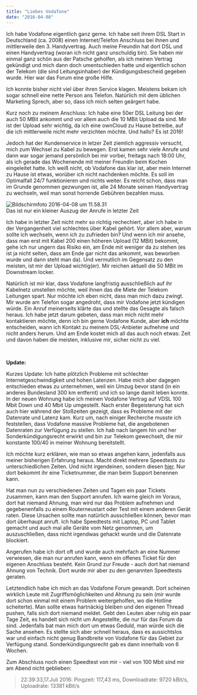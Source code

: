 ```yaml
---
title: "Liebes Vodafone"
date: "2016-04-08"
---
```


Ich habe Vodafone eigentlich ganz gerne. Ich habe seit ihrem DSL Start in Deutschland (ca. 2008) einen Internet/Telefon Anschluss bei ihnen und mittlerweile den 3. Handyvertrag. Auch meine Freundin hat dort DSL und einen Handyvertrag (woran ich nicht ganz unschuldig bin). Sie haben mir einmal ganz schön aus der Patsche geholfen, als ich meinen Vertrag gekündigt und mich dann doch umentschieden hatte und eigentlich schon der Telekom (die sind Leitungsinhaber) der Kündigungsbescheid gegeben wurde. Hier war das Forum eine große Hilfe.

Ich konnte bisher nicht viel über ihren Service klagen. Meistens bekam ich sogar schnell eine nette Person ans Telefon. Natürlich mit dem üblichen Marketing Sprech, aber so, dass ich mich selten geärgert habe.

Kurz noch zu meinem Anschluss: Ich habe eine 50er DSL Leitung bei der auch 50 MBit ankommt und vor allem auch die 10 MBit Upload da sind. Mir ist der Upload sehr wichtig, da ich eine ownCloud zu Hause betreibe, auf die ich mittlerweile nicht mehr verzichten möchte. Und hallo? Es ist 2016!

Jedoch hat der Kundenservice in letzer Zeit ziemlich aggressiv versucht, mich zum Wechsel zu Kabel zu bewegen. Erst kamen sehr viele Anrufe und dann war sogar jemand persönlich bei mir vorbei, freitags nach 18:00 Uhr, als ich gerade das Wochenende mit meiner Freundin beim Kochen eingeleitet hatte. Ich weiß nicht, ob Vodafone das klar ist, aber mein Internet zu Hause ist etwas, worüber ich nicht nachdenken möchte. Es soll im Optimalfall 24/7 funktionieren und nichts weiter. Es reicht schon, dass man im Grunde genommen gezwungen ist, alle 24 Monate seinen Handyvertrag zu wechseln, weil man sonst horrende Gebühren bezahlen muss.

![Bildschirmfoto 2016-04-08 um 11.58.31](/images/bildschirmfoto-2016-04-08-um-11-58-31.png)  
Das ist nur ein kleiner Auszug der Anrufe in letzter Zeit

Ich habe in letzter Zeit nicht mehr so richtig rechechiert, aber ich habe in der Vergangenheit viel schlechtes über Kabel gehört. Vor allem aber, warum sollte ich wechseln, wenn ich zu zufrieden bin? Und wenn ich mir ansehe, dass man erst mit Kabel 200 einen höheren Upload (12 MBit) bekommt, gehe ich nur ungern das Risiko ein, am Ende mit weniger da zu stehen (es ist ja nicht selten, dass am Ende gar nicht das ankommt, was beworben wurde und dann steht man da). Und vermutlich im Gegensatz zu den meisten, ist mir der Upload wichtig(er). Mir reichen aktuell die 50 MBit im Downstream locker.

Natürlich ist mir klar, dass Vodafone langfristig ausschließlich auf ihr Kabelnetz umstellen möchte, weil ihnen das die Miete der Telekom Leitungen spart. Nur möchte ich eben nicht, dass man mich dazu zwingt. Mir wurde am Telefon sogar angedroht, dass mir Vodafone jetzt kündigen würde. Ein Anruf meinerseits klärte das und stellte das Gesagte als falsch heraus. Ich habe jetzt darum gebeten, dass man mich nicht mehr kontaktieren möchte, denn ich bin gerne Vodafone Kunde, aber **ich** möchte entscheiden, wann ich Kontakt zu meinem DSL-Anbieter aufnehme und nicht anders herum. Und am Ende kostet mich all das auch noch etwas: Zeit und davon haben die meisten, inklusive mir, sicher nicht zu viel.

 

**Update:**

Kurzes Update: Ich hatte plötzlich Probleme mit schlechter Internetgeschwindigkeit und hohen Latenzen. Habe mich aber dagegen entschieden etwas zu unternehmen, weil ein Umzug bevor stand (in ein anderes Bundesland 300 km entfernt) und ich so lange damit leben konnte. In der neuen Wohnung habe ich meinen Vodafone Vertrag auf VDSL 100 Mbit Down und 40 Mbit Up umgestellt. Nach erster Begeisterung hat sich auch hier während der Stoßzeiten gezeigt, dass es Probleme mit der Datenrate und Latenz kam. Kurz um, nach einiger Recherche musste ich feststellen, dass Vodafone massive Probleme hat, die angebotenen Datenraten zur Verfügung zu stellen. Ich hab nach langem hin und her Sonderkündigungsrecht erwirkt und bin zur Telekom gewechselt, die mir konstante 100/40 in meiner Wohnung bereitstellt.

Ich möchte kurz erklären, wie man so etwas angehen kann, jedenfalls aus meiner bisherigen Erfahrung heraus. Macht direkt mehrere Speedtests zu unterschiedlichen Zeiten. Und nicht irgendeinen, sondern diesen [hier](http://speedcheck.vodafone.de). Nur dort bekommt ihr eine Ticketnummer, die man beim Support benennen kann.

Hat man nun zu verschiedenen Zeiten und Tagen ein paar Tickets zusammen, kann man den Support anrufen. Ich warne gleich im Voraus, dort hat niemand Ahnung, man wird nur das Problem aufnehmen und gegebenenfalls zu einem Routerneustart oder Test mit einem anderen Gerät raten. Diese Ursachen sollte man natürlich ausschließen können, bevor man dort überhaupt anruft. Ich habe Speedtests mit Laptop, PC und Tablet gemacht und auch mal alle Geräte vom Netz genommen, um auszuschließen, dass nicht irgendwas gehackt wurde und die Datenrate blockiert.

Angerufen habe ich dort oft und wurde auch mehrfach an eine Nummer verwiesen, die man nur anrufen kann, wenn ein offenes Ticket für den eigenen Anschluss besteht. Kein Grund zur Freude - auch dort hat niemand Ahnung von Technik. Dort wurde mir aber zu den genannten Speedtests geraten.

Letztendlich habe ich mich an das Vodafone Forum gewandt. Dort scheinen wirklich Leute mit Zugriffsmöglichkeiten und Ahnung zu sein (mir wurde dort schon einmal mit einem Problem weitergeholfen, wo die Hotline scheiterte). Man sollte etwas hartnäckig bleiben und den eigenen Thread pushen, falls sich dort niemand meldet. Gebt den Leuten aber ruhig ein paar Tage Zeit, es handelt sich nicht um Angestellte, die nur für das Forum da sind. Jedenfalls bat man mich dort um etwas Geduld, man würde sich die Sache ansehen. Es stellte sich aber schnell heraus, dass es aussichtslos war und einfach nicht genug Bandbreite von Vodafone für das Gebiet zur Verfügung stand. Sonderkündigungsrecht gab es dann innerhalb von 6 Wochen.

Zum Abschluss noch einen Speedtest von mir - viel von 100 Mbit sind mir am Abend nicht geblieben:

> 22:39:33,17.Juli 2016: Pingzeit: 117,43 ms, Downloadrate: 9720 kBit/s, Uploadrate: 13381 kBit/s
